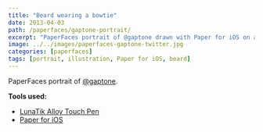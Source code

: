 ```yaml
---
title: "Beard wearing a bowtie"
date: 2013-04-03
path: /paperfaces/gaptone-portrait/
excerpt: "PaperFaces portrait of @gaptone drawn with Paper for iOS on an iPad."
image: ../../images/paperfaces-gaptone-twitter.jpg
categories: [paperfaces]
tags: [portrait, illustration, Paper for iOS, beard]
---
```


PaperFaces portrait of [@gaptone](https://twitter.com/gaptone).

**Tools used:**

- [LunaTik Alloy Touch Pen](https://www.amazon.com/gp/product/B00821TR7G/ref=as_li_ss_tl?ie=UTF8&tag=mademist-20&linkCode=as2&camp=1789&creative=390957&creativeASIN=B00821TR7G)
- [Paper for iOS](https://paper.bywetransfer.com/)
